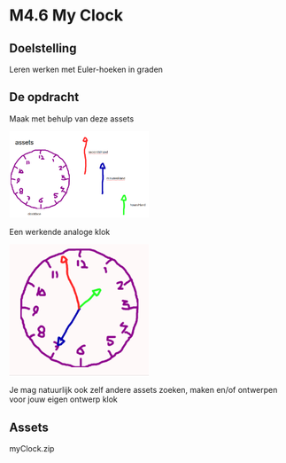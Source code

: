 # M4.6 My Clock


## Doelstelling
Leren werken met Euler-hoeken in graden
 
## De opdracht
Maak met behulp van deze assets

<img src="images/myClockAssets.png" alt="clock assets" width="50%"/>

Een werkende analoge klok

<img src="images/myClock.gif" alt="myClock" width="50%"/>

Je mag natuurlijk ook zelf andere assets zoeken, maken en/of ontwerpen voor jouw eigen ontwerp klok


## Assets
myClock.zip